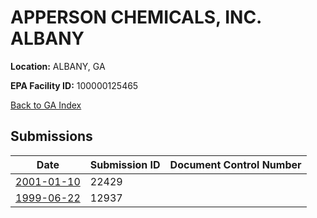 # APPERSON CHEMICALS, INC. ALBANY

**Location:** ALBANY, GA

**EPA Facility ID:** 100000125465

[Back to GA Index](../../index.md)

## Submissions

| Date | Submission ID | Document Control Number |
|------|--------------|-------------------------|
| [2001-01-10](submissions/22429.md) | 22429 |  |
| [1999-06-22](submissions/12937.md) | 12937 |  |
